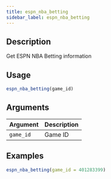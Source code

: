 ```yaml
---
title: espn_nba_betting
sidebar_label: espn_nba_betting
---
```


## Description

Get ESPN NBA Betting information

## Usage

```r
espn_nba_betting(game_id)
```

## Arguments

Argument      |Description
------------- |----------------
`game_id`     |     Game ID


## Examples

```r
espn_nba_betting(game_id = 401283399)
```


